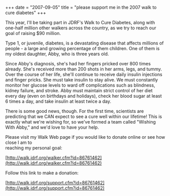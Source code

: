 +++
date = "2007-09-05"
title = "please support me in the 2007 walk to cure diabetes"
+++

This year, I'll be taking part in JDRF's Walk to Cure Diabetes, along with one-half million other walkers across the country, as we try to reach our goal of raising $90 million.  
  
Type 1, or juvenile, diabetes, is a devastating disease that affects millions of people - a large and growing percentage of them children. One of them is my oldest daughter, Abby, who is three years old.  
  
Since Abby's diagnosis, she's had her fingers pricked over 800 times already. She's received more than 200 shots in her arms, legs, and tummy. Over the course of her life, she'll continue to receive daily insulin injections and finger pricks. She must take insulin to stay alive. We must constantly monitor her glucose levels to ward off complications such as blindness, kidney failure, and stroke. Abby must maintain strict control of her diet every day (even on birthdays and holidays), check her blood sugar at least 6 times a day, and take insulin at least twice a day.  
  
There is some good news, though. For the first time, scientists are predicting that we CAN expect to see a cure well within our lifetime! This is exactly what we're wishing for, so we've formed a team called "Wishing With Abby," and we'd love to have your help.  
  
Please visit my Walk Web page if you would like to donate online or see how close I am to  
reaching my personal goal:  
  
[http://walk.jdrf.org/walker.cfm?id=86761462](http://walk.jdrf.org/walker.cfm?id=86761462)  
  
Follow this link to make a donation:  
  
[http://walk.jdrf.org/support.cfm?id=86761462](http://walk.jdrf.org/support.cfm?id=86761462)
